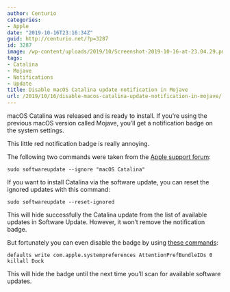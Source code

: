 ```yaml
---
author: Centurio
categories:
- Apple
date: "2019-10-16T23:16:34Z"
guid: http://centurio.net/?p=3287
id: 3287
image: /wp-content/uploads/2019/10/Screenshot-2019-10-16-at-23.04.29.png
tags:
- Catalina
- Mojave
- Notifications
- Update
title: Disable macOS Catalina update notification in Mojave
url: /2019/10/16/disable-macos-catalina-update-notification-in-mojave/
---
```

macOS Catalina was released and is ready to install. If you&#8217;re using the previous macOS version called Mojave, you&#8217;ll get a notification badge on the system settings. 

This little red notification badge is really annoying.

The following two commands were taken from the [Apple support forum](https://discussions.apple.com/thread/250711218):

<pre class="wp-block-code"><code>sudo softwareupdate --ignore "macOS Catalina"</code></pre>

If you want to install Catalina via the software update, you can reset the ignored updates with this command:

<pre class="wp-block-code"><code>sudo softwareupdate --reset-ignored</code></pre>

This will hide successfully the Catalina update from the list of available updates in Software Update. However, it won&#8217;t remove the notification badge.

But fortunately you can even disable the badge by using [these commands](https://dev.to/krnsk0/turn-off-macos-badge-update-notifications-4bip):

<pre class="wp-block-code"><code>defaults write com.apple.systempreferences AttentionPrefBundleIDs 0
killall Dock</code></pre>

This will hide the badge until the next time you&#8217;ll scan for available software updates.